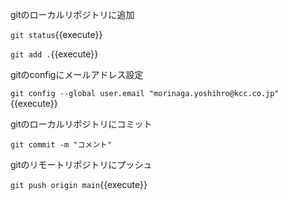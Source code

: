 gitのローカルリポジトリに追加

`git status`{{execute}}

`git add .`{{execute}}

gitのconfigにメールアドレス設定

`git config --global user.email "morinaga.yoshihro@kcc.co.jp"`{{execute}}

gitのローカルリポジトリにコミット

`git commit -m "コメント"`

gitのリモートリポジトリにプッシュ

`git push origin main`{{execute}}
